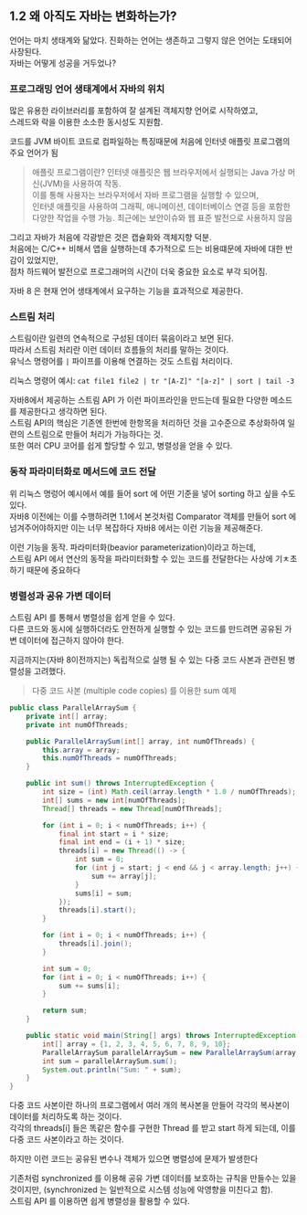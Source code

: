 ## 1.2 왜 아직도 자바는 변화하는가?

언어는 마치 생태계와 닮았다. 진화하는 언어는 생존하고 그렇지 않은 언어는 도태되어 사장된다.   
자바는 어떻게 성공을 거두었나?

### 프로그래밍 언어 생태계에서 자바의 위치

많은 유용한 라이브러리를 포함하여 잘 설계된 객체지향 언어로 시작하였고,   
스레드와 락을 이용한 소소한 동시성도 지원함.

코드를 JVM 바이트 코드로 컴파일하는 특징때문에 처음에 인터넷 애플릿 프로그램의 주요 언어가 됨

> 애플릿 프로그램이란?
> 인터넷 애플릿은 웹 브라우저에서 실행되는 Java 가상 머신(JVM)을 사용하여 작동.   
> 이를 통해 사용자는 브라우저에서 자바 프로그램을 실행할 수 있으며,   
> 인터넷 애플릿을 사용하여 그래픽, 애니메이션, 데이터베이스 연결 등을 포함한 다양한 작업을 수행 가능.
> 최근에는 보안이슈와 웹 표준 발전으로 사용하지 않음

그리고 자바가 처음에 각광받은 것은 캡슐화와 객체지향 덕분.   
처음에는 C/C++ 비해서 앱을 실행하는데 추가적으로 드는 비용떄문에 자바에 대한 반감이 있었지만,   
점차 하드웨어 발전으로 프로그래머의 시간이 더욱 중요한 요소로 부각 되어짐.

자바 8 은 현재 언어 생태계에서 요구하는 기능을 효과적으로 제공한다.

### 스트림 처리

스트림이란 일련의 연속적으로 구성된 데이터 묶음이라고 보면 된다.   
따라서 스트림 처리란 이런 데이터 흐름들의 처리를 말하는 것이다.   
유닉스 명령어를 `|` 파이프를 이용해 연결하는 것도 스트림 처리이다.

리눅스 명령어 예시: `cat file1 file2 | tr "[A-Z]" "[a-z]" | sort | tail -3`

자바8에서 제공하는 스트림 API 가 이런 파이프라인을 만드는데 필요한 다양한 메소드를 제공한다고 생각하면 된다.   
스트림 API의 핵심은 기존엔 한번에 한항목을 처리하던 것을 고수준으로 추상화하여 일련의 스트림으로 만들어 처리가 가능하다는 것.   
또한 여러 CPU 코어를 쉽게 할당할 수 있고, 병렬성을 얻을 수 있다.    

### 동작 파라미터화로 메서드에 코드 전달

위 리눅스 명렁어 예시에서 예를 들어 sort 에 어떤 기준을 넣어 sorting 하고 싶을 수도 있다.   
자바8 이전에는 이를 수행하려면 1.1에서 본것처럼 Comparator 객체를 만들어 sort 에 넘겨주어야하지만 이는 너무 복잡하다
자바8 에서는 이런 기능을 제공해준다.   

이런 기능을 동작. 파라미터화(beavior parameterization)이라고 하는데,   
스트림 API 에서 연산의 동작을 파라미터화할 수 있는 코드를 전달한다는 사상에 기ㅊ초하기 때문에 중요하다

### 병렬성과 공유 가변 데이터

스트림 API 를 통해서 병렬성을 쉽게 얻을 수 있다.   
다른 코드와 동시에 실행하더라도 안전하게 실행할 수 있는 코드를 만드려면 공유된 가변 데이터에 접근하지 않아야 한다.

지금까지는(자바 8이전까지는) 독립적으로 실행 될 수 있는 다중 코드 사본과 관련된 병렬성을 고려했다.

> 다중 코드 사본 (multiple code copies) 를 이용한 sum 예제

```java
public class ParallelArraySum {
    private int[] array;
    private int numOfThreads;

    public ParallelArraySum(int[] array, int numOfThreads) {
        this.array = array;
        this.numOfThreads = numOfThreads;
    }

    public int sum() throws InterruptedException {
        int size = (int) Math.ceil(array.length * 1.0 / numOfThreads);
        int[] sums = new int[numOfThreads];
        Thread[] threads = new Thread[numOfThreads];

        for (int i = 0; i < numOfThreads; i++) {
            final int start = i * size;
            final int end = (i + 1) * size;
            threads[i] = new Thread(() -> {
                int sum = 0;
                for (int j = start; j < end && j < array.length; j++) {
                    sum += array[j];
                }
                sums[i] = sum;
            });
            threads[i].start();
        }

        for (int i = 0; i < numOfThreads; i++) {
            threads[i].join();
        }

        int sum = 0;
        for (int i = 0; i < numOfThreads; i++) {
            sum += sums[i];
        }

        return sum;
    }

    public static void main(String[] args) throws InterruptedException {
        int[] array = {1, 2, 3, 4, 5, 6, 7, 8, 9, 10};
        ParallelArraySum parallelArraySum = new ParallelArraySum(array, 4);
        int sum = parallelArraySum.sum();
        System.out.println("Sum: " + sum);
    }
}
```
다중 코드 사본이란 하나의 프로그램에서 여러 개의 복사본을 만들어 각각의 복사본이 데이터를 처리하도록 하는 것이다.   
각각의 threads[i] 들은 똑같은 함수를 구현한 Thread 를 받고 start 하게 되는데, 이를 다중 코드 사본이라고 하는 것이다.

하지만 이런 코드는 공유된 변수나 객체가 있으면 병렬성에 문제가 발생한다

기존처럼 synchronized 를 이용해 공유 가변 데이터를 보호하는 규칙을 만들수는 있을것이지만, (synchronized 는 일반적으로 시스템 성능에 악영향을 미친다고 함).  
스트림 API 를 이용하면 쉽게 병렬성을 활용할 수 있다.


